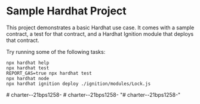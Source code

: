 # Sample Hardhat Project

This project demonstrates a basic Hardhat use case. It comes with a sample contract, a test for that contract, and a Hardhat Ignition module that deploys that contract.

Try running some of the following tasks:

```shell
npx hardhat help
npx hardhat test
REPORT_GAS=true npx hardhat test
npx hardhat node
npx hardhat ignition deploy ./ignition/modules/Lock.js
```
#   c h a r t e r - - 2 1 b p s 1 2 5 8 -  
 #   c h a r t e r - - 2 1 b p s 1 2 5 8 -  
 "# charter--21bps1258-" 
